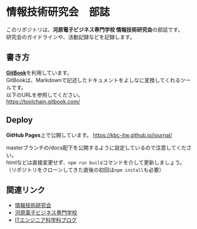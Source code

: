 # 情報技術研究会　部誌
このリポジトリは、**河原電子ビジネス専門学校 情報技術研究会**の部誌です。  
研究会のガイドラインや、活動記録などを記録します。


## 書き方
[**GitBook**](https://github.com/GitbookIO/gitbook)を利用しています。  
GitBookは、Markdownで記述したドキュメントをよしなに変換してくれるツールです。  
以下のURLを参照してください。  
https://toolchain.gitbook.com/

## Deploy
**GitHub Pages**上で公開しています。
https://kbc-itw.github.io/journal/

masterブランチの/docs配下を公開するように設定しているので注意してください。  
htmlなどは直接変更せず、`npm run build`コマンドを介して更新しましょう。  
（リポジトリをクローンしてきた直後の初回は`npm install`も必要）

## 関連リンク
+ [情報技術研究会](http://kbckj.net)
+ [河原電子ビジネス専門学校](http://www.kawahara.ac.jp/kbc/)
+ [ITエンジニア科学科ブログ](http://www.kawahara.ac.jp/kbc/advanced_blog/)
